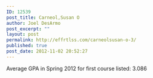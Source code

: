 ```yaml
---
ID: 12539
post_title: Carneol,Susan O
author: Joel DesArmo
post_excerpt: ""
layout: post
permalink: http://effrtlss.com/carneolsusan-o-3/
published: true
post_date: 2012-11-02 20:52:27
---
```

<p>Average GPA in Spring 2012 for first course listed: 3.086</p>